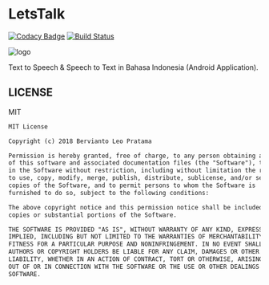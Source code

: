 # LetsTalk

[![Codacy Badge](https://api.codacy.com/project/badge/Grade/addd0d9e4d254084852313bdfacdca40)](https://app.codacy.com/app/berviantoleo/LetsTalk?utm_source=github.com&utm_medium=referral&utm_content=berv-porto-project/LetsTalk&utm_campaign=Badge_Grade_Settings)
[![Build Status](https://travis-ci.org/berv-porto-project/LetsTalk.svg?branch=master)](https://travis-ci.org/berv-porto-project/LetsTalk)

![logo](https://raw.githubusercontent.com/berviantoleo/LetsTalk/master/app/src/main/res/drawable/logo.png)

Text to Speech & Speech to Text in Bahasa Indonesia (Android Application).

## LICENSE

MIT

```markdown
MIT License

Copyright (c) 2018 Bervianto Leo Pratama

Permission is hereby granted, free of charge, to any person obtaining a copy
of this software and associated documentation files (the "Software"), to deal
in the Software without restriction, including without limitation the rights
to use, copy, modify, merge, publish, distribute, sublicense, and/or sell
copies of the Software, and to permit persons to whom the Software is
furnished to do so, subject to the following conditions:

The above copyright notice and this permission notice shall be included in all
copies or substantial portions of the Software.

THE SOFTWARE IS PROVIDED "AS IS", WITHOUT WARRANTY OF ANY KIND, EXPRESS OR
IMPLIED, INCLUDING BUT NOT LIMITED TO THE WARRANTIES OF MERCHANTABILITY,
FITNESS FOR A PARTICULAR PURPOSE AND NONINFRINGEMENT. IN NO EVENT SHALL THE
AUTHORS OR COPYRIGHT HOLDERS BE LIABLE FOR ANY CLAIM, DAMAGES OR OTHER
LIABILITY, WHETHER IN AN ACTION OF CONTRACT, TORT OR OTHERWISE, ARISING FROM,
OUT OF OR IN CONNECTION WITH THE SOFTWARE OR THE USE OR OTHER DEALINGS IN THE
SOFTWARE.
```
